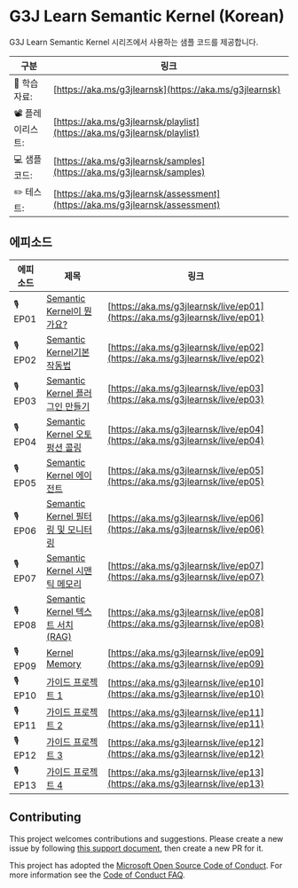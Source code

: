 # G3J Learn Semantic Kernel (Korean)

G3J Learn Semantic Kernel 시리즈에서 사용하는 샘플 코드를 제공합니다.

| 구분             | 링크                                                                         |
| ---------------- | ---------------------------------------------------------------------------- |
| 📜 학습자료:     | [https://aka.ms/g3jlearnsk](https://aka.ms/g3jlearnsk)                       |
| 📽️ 플레이리스트: | [https://aka.ms/g3jlearnsk/playlist](https://aka.ms/g3jlearnsk/playlist)     |
| 💻 샘플코드:     | [https://aka.ms/g3jlearnsk/samples](https://aka.ms/g3jlearnsk/samples)       |
| ✏️ 테스트:        | [https://aka.ms/g3jlearnsk/assessment](https://aka.ms/g3jlearnsk/assessment) |

## 에피소드

| 에피소드 | 제목                                        | 링크                                                                       |
| -------- | ------------------------------------------- | -------------------------------------------------------------------------- |
| 🎙️ EP01  | [Semantic Kernel이 뭔가요?](./ep01)         | [https://aka.ms/g3jlearnsk/live/ep01](https://aka.ms/g3jlearnsk/live/ep01) |
| 🎙️ EP02  | [Semantic Kernel기본 작동법](./ep02)        | [https://aka.ms/g3jlearnsk/live/ep02](https://aka.ms/g3jlearnsk/live/ep02) |
| 🎙️ EP03  | [Semantic Kernel 플러그인 만들기](./ep03)   | [https://aka.ms/g3jlearnsk/live/ep03](https://aka.ms/g3jlearnsk/live/ep03) |
| 🎙️ EP04  | [Semantic Kernel 오토 펑션 콜링](./ep04)    | [https://aka.ms/g3jlearnsk/live/ep04](https://aka.ms/g3jlearnsk/live/ep04) |
| 🎙️ EP05  | [Semantic Kernel 에이전트](./ep05)          | [https://aka.ms/g3jlearnsk/live/ep05](https://aka.ms/g3jlearnsk/live/ep05) |
| 🎙️ EP06  | [Semantic Kernel 필터링 및 모니터링](./ep06) | [https://aka.ms/g3jlearnsk/live/ep06](https://aka.ms/g3jlearnsk/live/ep06) |
| 🎙️ EP07  | [Semantic Kernel 시맨틱 메모리](./ep07)     | [https://aka.ms/g3jlearnsk/live/ep07](https://aka.ms/g3jlearnsk/live/ep07) |
| 🎙️ EP08  | [Semantic Kernel 텍스트 서치 (RAG)](./ep08) | [https://aka.ms/g3jlearnsk/live/ep08](https://aka.ms/g3jlearnsk/live/ep08) |
| 🎙️ EP09  | [Kernel Memory](./ep09)                    | [https://aka.ms/g3jlearnsk/live/ep09](https://aka.ms/g3jlearnsk/live/ep09) |
| 🎙️ EP10  | [가이드 프로젝트 1](./ep10)                 | [https://aka.ms/g3jlearnsk/live/ep10](https://aka.ms/g3jlearnsk/live/ep10) |
| 🎙️ EP11  | [가이드 프로젝트 2](./ep11)                 | [https://aka.ms/g3jlearnsk/live/ep11](https://aka.ms/g3jlearnsk/live/ep11) |
| 🎙️ EP12  | [가이드 프로젝트 3](./ep12)                 | [https://aka.ms/g3jlearnsk/live/ep12](https://aka.ms/g3jlearnsk/live/ep12) |
| 🎙️ EP13  | [가이드 프로젝트 4](./ep13)                 | [https://aka.ms/g3jlearnsk/live/ep13](https://aka.ms/g3jlearnsk/live/ep13) |

## Contributing

This project welcomes contributions and suggestions. Please create a new issue by following [this support document](./SUPPORT.md),
then create a new PR for it.

This project has adopted the [Microsoft Open Source Code of Conduct](https://opensource.microsoft.com/codeofconduct/).
For more information see the [Code of Conduct FAQ](https://opensource.microsoft.com/codeofconduct/faq/).
